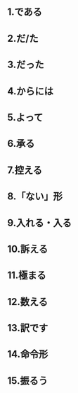 ## 1.である

## 2.だ/た

## 3.だった

## 4.からには

## 5.よって

## 6.承る

## 7.控える

## 8.「ない」形

## 9.入れる・入る

## 10.訴える

## 11.極まる

## 12.数える

## 13.訳です

## 14.命令形

## 15.振るう





